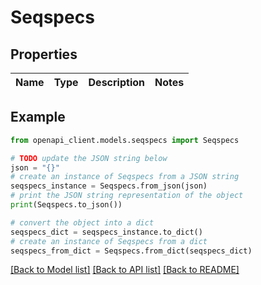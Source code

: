 # Seqspecs


## Properties

Name | Type | Description | Notes
------------ | ------------- | ------------- | -------------

## Example

```python
from openapi_client.models.seqspecs import Seqspecs

# TODO update the JSON string below
json = "{}"
# create an instance of Seqspecs from a JSON string
seqspecs_instance = Seqspecs.from_json(json)
# print the JSON string representation of the object
print(Seqspecs.to_json())

# convert the object into a dict
seqspecs_dict = seqspecs_instance.to_dict()
# create an instance of Seqspecs from a dict
seqspecs_from_dict = Seqspecs.from_dict(seqspecs_dict)
```
[[Back to Model list]](../README.md#documentation-for-models) [[Back to API list]](../README.md#documentation-for-api-endpoints) [[Back to README]](../README.md)


